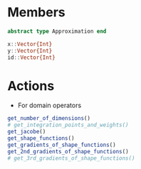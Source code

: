# Members
```julia
abstract type Approximation end
```

```julia
x::Vector{Int}
y::Vector{Int}
id::Vector{Int}
```
# Actions

- For domain operators
```julia
get_number_of_dimensions()
# get_integration_points_and_weights()
get_jacobe()
get_shape_functions()
get_gradients_of_shape_functions()
get_2nd_gradients_of_shape_functions()
# get_3rd_gradients_of_shape_functions()
```